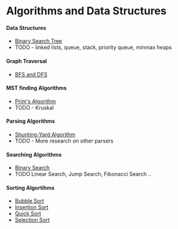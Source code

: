 # Algorithms and Data Structures

#### Data Structures
  * [Binary Search Tree](https://github.com/wahbzx/Algorithms/blob/main/Data%20Structures/bst.py)
  * TODO - linked lists, queue, stack, priority queue, minmax heaps
#### Graph Traversal
  * [BFS and DFS](https://github.com/wahbzx/Algorithms/tree/main/Graph%20Traversal)
#### MST finding Algorithms
  * [Prim's Algorithm](https://github.com/wahbzx/Algorithms/blob/main/MST%20Algorithms/prims.py)
  * TODO - Kruskal
#### Parsing Algorithms
  * [Shunting-Yard Algorithm](https://github.com/wahbzx/Algorithms/blob/main/Parsing%20Algorithms/shunt-yard.py)
  * TODO - More research on other parsers
#### Searching Algorithms
  * [Binary Search](https://github.com/wahbzx/Algorithms/tree/main/Searching%20Algorithms)
  * TODO Linear Search, Jump Search, Fibonacci Search ..
#### Sorting Algortihms
  * [Bubble Sort](https://github.com/wahbzx/Algorithms/blob/main/Sorting%20Algorithms/bubblesort.py)
  * [Insertion Sort](https://github.com/wahbzx/Algorithms/blob/main/Sorting%20Algorithms/insertionsort.py)
  * [Quick Sort](https://github.com/wahbzx/Algorithms/blob/main/Sorting%20Algorithms/quicksort.py)
  * [Selection Sort](https://github.com/wahbzx/Algorithms/blob/main/Sorting%20Algorithms/selectionsort.py)
